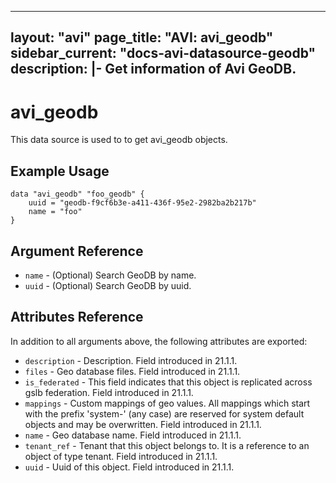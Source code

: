 <!--
    Copyright 2021 VMware, Inc.
    SPDX-License-Identifier: Mozilla Public License 2.0
-->
---
layout: "avi"
page_title: "AVI: avi_geodb"
sidebar_current: "docs-avi-datasource-geodb"
description: |-
  Get information of Avi GeoDB.
---

# avi_geodb

This data source is used to to get avi_geodb objects.

## Example Usage

```hcl
data "avi_geodb" "foo_geodb" {
    uuid = "geodb-f9cf6b3e-a411-436f-95e2-2982ba2b217b"
    name = "foo"
}
```

## Argument Reference

* `name` - (Optional) Search GeoDB by name.
* `uuid` - (Optional) Search GeoDB by uuid.

## Attributes Reference

In addition to all arguments above, the following attributes are exported:

* `description` - Description. Field introduced in 21.1.1.
* `files` - Geo database files. Field introduced in 21.1.1.
* `is_federated` - This field indicates that this object is replicated across gslb federation. Field introduced in 21.1.1.
* `mappings` - Custom mappings of geo values. All mappings which start with the prefix 'system-' (any case) are reserved for system default objects and may be overwritten. Field introduced in 21.1.1.
* `name` - Geo database name. Field introduced in 21.1.1.
* `tenant_ref` - Tenant that this object belongs to. It is a reference to an object of type tenant. Field introduced in 21.1.1.
* `uuid` - Uuid of this object. Field introduced in 21.1.1.

